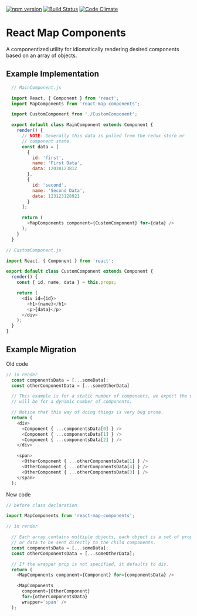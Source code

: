 [![npm version](https://badge.fury.io/js/react-map-components.svg)](https://badge.fury.io/js/react-map-components)
[![Build Status](https://travis-ci.org/PorterK/react-map-components.svg?branch=master)](https://travis-ci.org/PorterK/react-map-components)
[![Code Climate](https://codeclimate.com/github/PorterK/react-map-components/badges/gpa.svg)](https://codeclimate.com/github/PorterK/react-map-components)
# React Map Components
A componentized utility for idiomatically rendering desired components based on an array of objects.

## Example Implementation

```js
  // MainComponent.js

  import React, { Component } from 'react';
  import MapComponents from 'react-map-components';

  import CustomComponent from './CustomComponent';

  export default class MainComponent extends Component {
    render() {
      // NOTE: Generally this data is pulled from the redux store or
      // component state.
      const data = [
        {
          id: 'first',
          name: 'First Data',
          data: 12038123812
        },
        {
          id: 'second',
          name: 'Second Data',
          data: 123123128921
        }
      ];

      return (
        <MapComponents component={CustomComponent} for={data} />
      );
    }
  }

```

```js
// CustomComponent.js

import React, { Component } from 'react';

export default class CustomComponent extends Component {
  render() {
    const { id, name, data } = this.props;

    return (
      <div id={id}>
        <h1>{name}</h1>
        <p>{data}</p>
      </div>
    );
  }
}

```


## Example Migration

Old code

```js
// in render
  const componentsData = [...someData];
  const otherComponentData = [...someOtherData]

  // This example is for a static number of components, we expect the use case
  // will be for a dynamic number of components.

  // Notice that this way of doing things is very bug prone.
  return (
    <div>
      <Component { ...componentsData[0] } />
      <Component { ...componentsData[1] } />
      <Component { ...componentsData[2] } />
    </div>

    <span>
      <OtherComponent { ...otherComponentsData[1] } />
      <OtherComponent { ...otherComponentsData[4] } />
      <OtherComponent { ...otherComponentsData[3] } />
    </span>
  );
```

New code

```js
// before class declaration

import MapComponents from 'react-map-components';

// in render

  // Each array contains multiple objects, each object is a set of props
  // or data to be sent directly to the child components.
  const componentsData = [...someData];
  const otherComponentsData = [...someOtherData];

  // If the wrapper prop is not specified, it defaults to div.
  return (
    <MapComponents component={Component} for={componentsData} />

    <MapComponents
      component={OtherComponent}
      for={otherComponentsData}
      wrapper='span' />
  );
```
